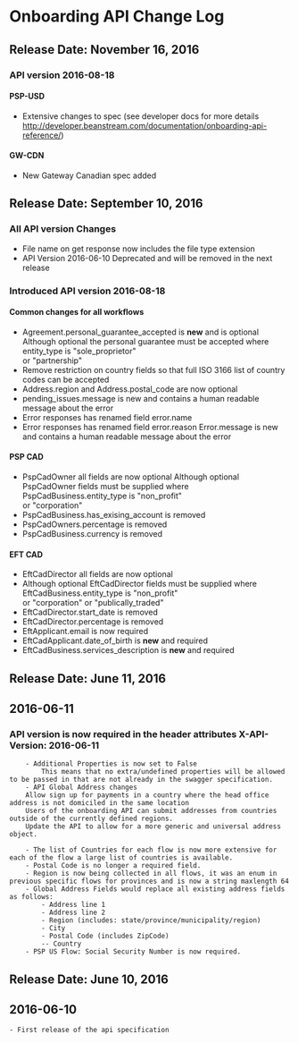 # Onboarding API Change Log

## Release Date: November 16, 2016
### API version 2016-08-18
#### PSP-USD
- Extensive changes to spec (see developer docs for more details http://developer.beanstream.com/documentation/onboarding-api-reference/)

#### GW-CDN
- New Gateway Canadian spec added

## Release Date: September 10, 2016

### All API version Changes
* File name on get response now includes the file type extension
* API Version 2016-06-10 Deprecated and will be removed in the next release

### Introduced API version 2016-08-18
#### Common changes for all workflows
* Agreement.personal_guarantee_accepted is **new** and is optional
 Although optional the personal guarantee must be accepted where entity_type is "sole_proprietor"  
  or "partnership"
* Remove restriction on country fields so that full ISO 3166 list of country codes can be accepted
* Address.region and Address.postal_code are now optional
* pending_issues.message is new and contains a human readable message about the error
* Error responses has renamed field error.name
* Error responses has renamed field error.reason
 Error.message is new and contains a human readable message about the error

#### PSP CAD
* PspCadOwner all fields are now optional
 Although optional PspCadOwner fields must be supplied where PspCadBusiness.entity_type is "non_profit"  
 or "corporation" 
* PspCadBusiness.has_exising_account is removed
* PspCadOwners.percentage is removed
* PspCadBusiness.currency is removed
        
#### EFT CAD
* EftCadDirector all fields are now optional
* Although optional EftCadDirector fields must be supplied where EftCadBusiness.entity_type is "non_profit"  
  or "corporation" or "publically_traded"
* EftCadDirector.start_date is removed
* EftCadDirector.percentage is removed
* EftApplicant.email is now required
* EftCadApplicant.date_of_birth is **new** and required
* EftCadBusiness.services_description is **new** and required
        
        
## Release Date: June 11, 2016        
## 2016-06-11
###  API version is now required in the header attributes X-API-Version: 2016-06-11
        - Additional Properties is now set to False
            This means that no extra/undefined properties will be allowed to be passed in that are not already in the swagger specification.
        - API Global Address changes
        Allow sign up for payments in a country where the head office address is not domiciled in the same location
        Users of the onboarding API can submit addresses from countries outside of the currently defined regions.
        Update the API to allow for a more generic and universal address object.

        - The list of Countries for each flow is now more extensive for each of the flow a large list of countries is available.
        - Postal Code is no longer a required field.
        - Region is now being collected in all flows, it was an enum in previous specific flows for provinces and is now a string maxlength 64
        - Global Address Fields would replace all existing address fields as follows:
            - Address line 1
            - Address line 2
            - Region (includes: state/province/municipality/region)
            - City
            - Postal Code (includes ZipCode)
            -- Country
        - PSP US Flow: Social Security Number is now required.


## Release Date: June 10, 2016  
## 2016-06-10
    - First release of the api specification
    
